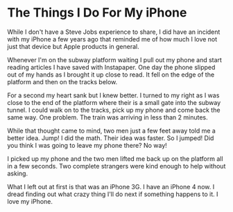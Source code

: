 # The Things I Do For My iPhone

While I don't have a Steve Jobs experience to share, I did have an incident with my iPhone a few years ago that reminded me of how much I love not just that device but Apple products in general.

Whenever I'm on the subway platform waiting I pull out my phone and start reading articles I have saved with Instapaper. One day the phone slipped out of my hands as I brought it up close to read. It fell on the edge of the platform and then on the tracks below.

For a second my heart sank but I knew better. I turned to my right as I was close to the end of the platform where their is a small gate into the subway tunnel. I could walk on to the tracks, pick up my phone and come back the same way. One problem. The train was arriving in less than 2 minutes.

While that thought came to mind, two men just a few feet away told me a better idea. Jump! I did the math. Their idea was faster. So I jumped! Did you think I was going to leave my phone there? No way!

I picked up my phone and the two men lifted me back up on the platform all in a few seconds. Two complete strangers were kind enough to help without asking. 

What I left out at first is that was an iPhone 3G. I have an iPhone 4 now. I dread finding out what crazy thing I'll do next if something happens to it. I love my iPhone.